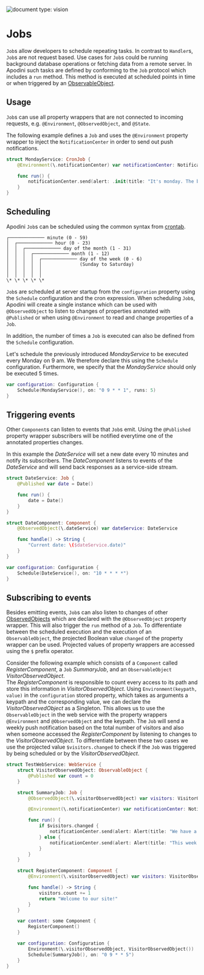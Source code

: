 ![document type: vision](https://apodini.github.io/resources/markdown-labels/document_type_vision.svg)

# Jobs

`Job`s allow developers to schedule repeating tasks. In contrast to `Handler`s, `Job`s are not request based.
Use cases for `Job`s could be running background database operations or fetching data from a remote server.
In Apodini such tasks are defined by conforming to the `Job` protocol which includes a `run` method.
This method is executed at scheduled points in time or when triggered by an [ObservableObject](<./../Communicational\ Patterns/2.\ Tooling/2.4.\ ObservedObject.md>).

## Usage

`Job`s can use all property wrappers that are not connected to incoming requests, e.g. `@Environment`, `@ObservedObject`, and `@State`.

The following example defines a `Job` and uses the `@Environment` property wrapper to inject the `NotificationCenter` in order to send out push notifications.

```swift
struct MondayService: CronJob {
    @Environment(\.notificationCenter) var notificationCenter: NotificationCenter

    func run() {
        notificationCenter.send(alert: .init(title: "It's monday. The beginning of a new week"), to: "newsletter")
    }
}
```

## Scheduling

Apodini `Job`s can be scheduled using the common syntax from [crontab](https://man7.org/linux/man-pages/man5/crontab.5.html).

```
┌───────────── minute (0 - 59)
│  ┌───────────── hour (0 - 23)
│  │  ┌───────────── day of the month (1 - 31)
│  │  │  ┌───────────── month (1 - 12)
│  │  │  │  ┌───────────── day of the week (0 - 6)
│  │  │  │  │              (Sunday to Saturday)
│  │  │  │  │
│  │  │  │  │
\* \* \* \* \*
```

`Job`s are scheduled at server startup from the `configuration` property using the `Schedule` configuration and the cron expression.
When scheduling `Job`s, Apodini will create a single instance which can be used with `@ObservedObject` to listen to changes of properties annotated with `@Published` or when using `@Environment` to read and change properties of a `Job`.

In addition, the number of times a `Job` is executed can also be defined from the `Schedule` configuration.

Let's schedule the previously introduced _MondayService_ to be executed every Monday on 9 am.
We therefore declare this using the `Schedule` configuration.
Furthermore, we specify that the _MondayService_ should only be executed 5 times.

```swift
var configuration: Configuration {
    Schedule(MondayService(), on: "0 9 * * 1", runs: 5)
}
```

## Triggering events

Other `Component`s can listen to events that `Job`s emit.
Using the `@Published` property wrapper subscribers will be notified everytime one of the annotated properties changes.

In this example the _DateService_ will set a new date every 10 minutes and notify its subscribers.
The _DateComponent_ listens to events of the _DateService_ and will send back responses as a service-side stream.

```swift
struct DateService: Job {
    @Published var date = Date()

    func run() {
        date = Date()
    }
}

struct DateComponent: Component {
    @ObservedObject(\.dateService) var dateService: DateService

    func handle() -> String {
        "Current date: \($dateService.date)"
    }
}

var configuration: Configuration {
    Schedule(DateService(), on: "10 * * * *")
}
```

## Subscribing to events

Besides emitting events, `Job`s can also listen to changes of other [ObservedObjects](<./../Communicational\ Patterns/2.\ Tooling/2.4.\ ObservedObject.md>) which are declared with the `@ObservedObject` property wrapper.
This will also trigger the `run` method of a `Job`.
To differentiate between the scheduled execution and the execution of an `ObservableObject`, the projected Boolean value `changed` of the property wrapper can be used. Projected values of property wrappers are accessed using the `$` prefix operator.

Consider the following example which consists of a `Component` called _RegisterComponent_, a `Job` _SummaryJob_, and an `ObservableObject` _VisitorObservedObject_.  
The _RegisterComponent_ is responsible to count every access to its path and store this information in _VisitorObservedObject_. Using `Environment(keypath, value)` in the `configuration` stored property, which takes as arguments a keypath and the corresponding value, we can declare the _VisitorObservedObject_ as a Singleton. This allows us to use the `ObservableObject` in the web service with the property wrappers `@Environment` and `@ObservedObject` and the keypath. The `Job` will send a weekly push notification based on the total number of visitors and also when someone accessed the _RegisterComponent_ by listening to changes to the _VisitorObservedObject_. To differentiate between these two cases we use the projected value `$visitors.changed` to check if the `Job` was triggered by being scheduled or by the _VisitorObservedObject_.

```swift
struct TestWebService: WebService {
    struct VisitorObservedObject: ObservableObject {
        @Published var count = 0
    }

    struct SummaryJob: Job {
        @ObservedObject(\.visitorObservedObject) var visitors: VisitorObservedObject

        @Environment(\.notificationCenter) var notificationCenter: NotificationCenter

        func run() {
            if $visitors.changed {
                notificationCenter.send(alert: Alert(title: "We have a new customer"), to: "visitorTopic")
            } else {
                notificationCenter.send(alert: Alert(title: "This week we had a total of \(visitorObject.count) visitors", to: "visitorTopic"))
            }
        }
    }

    struct RegisterComponent: Component {
        @Environment(\.visitorObservedObject) var visitors: VisitorObservedObject

        func handle() -> String {
            visitors.count += 1
            return "Welcome to our site!"
        }
    }

    var content: some Component {
        RegisterComponent()
    }

    var configuration: Configuration {
        Environment(\.visitorObservedObject, VisitorObservedObject())
        Schedule(SummaryJob(), on: "0 9 * * 5")
    }
}
```
